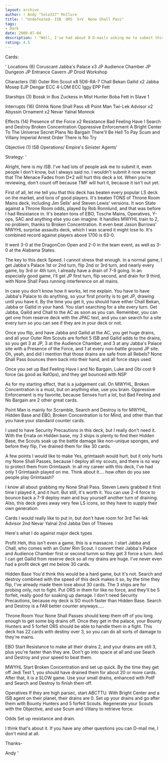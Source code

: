 ```yaml
---
layout: archive
author: ! Andy "Solo337" McClure
title: ! "Undefeated- ISB  ORS  S+V  None Shall Pass"
tags:
- Dark
date: 2000-07-04
description: ! "Well, I've had about 8 D-mails asking me to submit this deck. Thanks mainly to this deck, I am Alabama State champion, and I placed 3rd in the Open, and 1st in the team event at Dragon."
rating: 4.5
---
```

Cards: 

'
Locations (8)
Coruscant
Jabba's Palace x3
JP Audience Chamber
JP Dungeon
JP Entrance Cavern
JP Droid Workshop

Characters (18)
Outer Rim Scout x8
5D6-RA-7
Chall Bekan
Gailid x2
Jabba
Mosep
EJP Dengar
ECC 4-LOM
ECC Iggy
EPP Fett

Starships (3)
Bossk in Bus
Zuckess in Mist Hunter
Boba Fett in Slave 1

Interrupts (16)
Ghhhk
None Shall Pass x8
Point Man
Twi-Lek Advisor x2
Abyssin Ornament x2
Nevar Yalnal
Monnok

Effects (14)
Presence of the Force x2
Resistance
Bad Feeling Have I
Search and Destroy
Broken Concentration
Oppressive Enforcement
A Bright Center To The Universe
Secret Plans
No Bargain
There'll Be Hell To Pay
Scum and Villany
Imperial Arrest Order
There is No Try

Objective (1)
ISB Operations/ Empire's Sinister Agents'

Strategy: '


Alright, here is my ISB. I've had lots of people ask me to submit it, even people I don't know, but I always said no. I wouldn't submit it now except that The Menace Fades from D*2 will hurt this deck a lot. When you're reviewing, don't count off because TMF will hurt it, because it isn't out yet.

First of all, let me tell you that this deck has beaten every popular LS deck on the market, and tons of good players. It's beaten TONS of Throne Room Mains deck, including Jim Sells' and Steven Lewis' versions. It won State against a Throne Room odds, played by Rob Ronnlund, and that was before I had Resistance in. It's beaten tons of EBO, Tosche Mains, Operatives, Y-ops, SAC and anything else you can imagine. It handles MWYHL train to 2, no problem, thanks to Broken Concentration. It even beat Jason Burrows' MWYHL surprise assaults deck, which I was scared it might lose to. It's combined record against players above 1700 is 63-0.

It went 3-0 at the DragonCon Open and 2-0 in the team event, as well as 3-0 at the Alabama States.

The key to this deck Speed. I cannot stress that enough. In a normal game, I get Jabba's Palace 1st or 2nd turn, flip 2nd or 3rd turn, and nearly every game, by 3rd or 4th turn, I already have a drain of 7-9 going. In an especially good game, I'll get JP first turn, flip second, and drain for 9 third, with None Shall Pass running interference on all mains.

In case you don't know how it works, let me explain. You have to have Jabba's Palace to do anything, so your first priority is to get JP, drawing until you have it. By the time you get it, you should have either Chall Bekan, Jabba or Gailid in your hand. You start searching for a site every turn. Get Jabba, Gailid and Chall to the AC as soon as you can. Remember, you can get one from reserve deck with the JPAC text, and you can search for a site every turn so you can see if they are in your deck or not.

Once you flip, and have Jabba and Gailid at the AC, you get huge drains, and all your Outer Rim Scouts are forfeit 5 ISB and Gailid adds to the drains, so you get 3 at JP, 3 at the Audience Chamber, and 3 at any Jabba's Palace site with a Presence of the Force, and 1 at every non-battle ground JP site. Oh, yeah, and did I mention that those drains are safe from all Rebels? None Shall Pass bounces them back into their hand, and all force stays used.

Once you set up Bad Feeling Have I and No Bargain, Luke and Obi cost 9 force (as good as RalOps), and they get bounced with NSP

As for my starting effect, that is a judgement call. On MWYHL, Broken Concentration is a must, but on anything else, use you brain. Oppressive Enforcement is my favorite, because Senses hurt a lot, but Bad Feeling and No Bargain are 2 other great cards.

Point Man is mainly for Scramble, Search and Destroy is for MWYHL, Hidden Base and EBO, Broken Concentration is for Mind, and other than that you have your standard counter cards.

I used to have Security Precautions in this deck, but I really don't need it. With the Errata on Hidden base, my 3 ships is plenty to find their Hidden Base, the Scouts soak up the battle damage like non-unique sponges, and before they flip, I've drained them for like 30 cards.

A few points I would like to make
Yes, grimtaash would hurt, but it only hurts my None Shall Passes, because I deploy all my scouts, and there is no way to protect them from Grimtaash. In all my career with this deck, I've had only 1 Grimtaash played on me. Think about it.... how often do you see people play Grimtaash?

I know all about grabbing my None Shall Pass. Steven Lewis grabbed it first time I played it, and it hurt. But still, it's worth it. You can use 2-4 force to bounce back a 7-9 deploy main and buy yourself another turn of draining. Also, this deck gives away very few LS icons, so they have to supply their own generation.

Cards I would really like to put in, but don't have room for
3rd Twi-lek Advisor
2nd Nevar Yalnal
2nd Jabba
Den of Thieves

Here's what I do against major deck types

Profit
Heh, this isn't even a game, this is a massacre. I start Jabba and Chall, who comes with an Outer Rim Scout. I convert their Jabba's Palace and Audience Chamber first or second turnm so they get 3 force a turn. And I can get Gailid from reserve deck so all my drains are huge. I've never even had a profit deck get me below 30 cards.

Hidden Base
You'd think this would be a hard game, but it's not. Search and destroy combined with the speed of this deck makes it so, by the time they flip, I've already made them lose about 30 cards. The 3 ships are for probing only, not to fight. Put ORS in them for like no force, and they'll be 5 forfeit, really good for soaking up damage. I don't need Security Precautions, because my deck is SO much faster than Hidden Base. Search and Destroy is a FAR better counter anyways.....

Throne Room
Your None Shall Passes should keep them off of you long enough to get some big drains off. Once they get in the palace, your Bounty Hunters and 5 forfeit ORS should be able to handle them in a fight. This deck has 22 cards with destiny over 3, so you can do all sorts of damage to they're mains.

EBO
Start Resistance to make all their drains 2, and your drains are still 3, plus you're faster than they are. Don't go into space at all and use Seach and Destroy and your speed to beat them.

MWYHL
Start Broken Concentration and set up quick. By the time they get off Jedi Test 1, you should have drained them for about 20 or more cards. After that, it is a SLOW game. Use your small drains, enhanced with PotF and Search and Destroy to finish them off.

Operatives
If they are high parsec, start ABCTTU. With Bright Center and a ISB agent on their planet, their drains are 0. Set up your drains and go after them with Bounty Hunters and 5 forfeit Scouts. Regenerate your Scouts with the Objective, and use Scum and Villany to retrieve force.

Odds
Set up resistance and drain.

I think that's about it. If you have any other questions you can D-mail me, I don't mind at all.

Thanks-

Andy
'